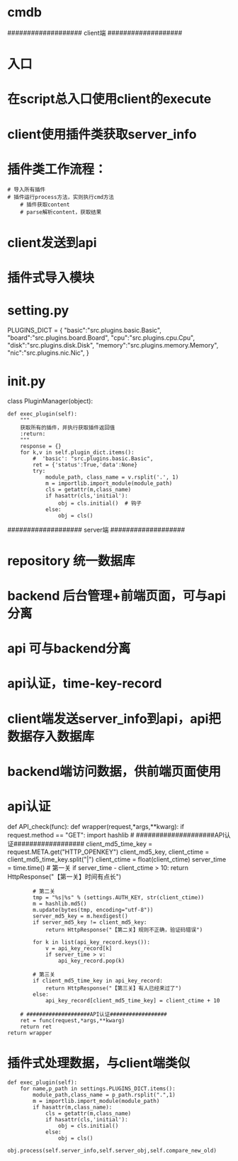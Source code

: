 # cmdb

################### client端 ###################

# 入口
# 在script总入口使用client的execute
# client使用插件类获取server_info
# 插件类工作流程：
    # 导入所有插件
    # 插件运行process方法，实则执行cmd方法
        # 插件获取content
        # parse解析content，获取结果
# client发送到api





# 插件式导入模块
# setting.py
PLUGINS_DICT = {
    "basic":"src.plugins.basic.Basic",
    "board":"src.plugins.board.Board",
    "cpu":"src.plugins.cpu.Cpu",
    "disk":"src.plugins.disk.Disk",
    "memory":"src.plugins.memory.Memory",
    "nic":"src.plugins.nic.Nic",
}

# __init__.py
class PluginManager(object):

    def exec_plugin(self):
        """
        获取所有的插件，并执行获取插件返回值
        :return:
        """
        response = {}
        for k,v in self.plugin_dict.items():
            #  'basic': "src.plugins.basic.Basic",
            ret = {'status':True,'data':None}
            try:
                module_path, class_name = v.rsplit('.', 1)
                m = importlib.import_module(module_path)
                cls = getattr(m,class_name)
                if hasattr(cls,'initial'):
                    obj = cls.initial()  # 钩子
                else:
                    obj = cls()

		

################### server端 ###################
# repository  统一数据库
# backend  后台管理+前端页面，可与api分离
# api  可与backend分离


# api认证，time-key-record
# client端发送server_info到api，api把数据存入数据库
# backend端访问数据，供前端页面使用


# api认证
def API_check(func):
    def wrapper(request,*args,**kwarg):
        if request.method == "GET":
            import hashlib
            # ####################API认证##################
            client_md5_time_key = request.META.get("HTTP_OPENKEY")
            client_md5_key, client_ctime = client_md5_time_key.split("|")
            client_ctime = float(client_ctime)
            server_time = time.time()
            # 第一关
            if server_time - client_ctime > 10:
                return HttpResponse("【第一关】时间有点长")

            # 第二关
            tmp = "%s|%s" % (settings.AUTH_KEY, str(client_ctime))
            m = hashlib.md5()
            m.update(bytes(tmp, encoding="utf-8"))
            server_md5_key = m.hexdigest()
            if server_md5_key != client_md5_key:
                return HttpResponse("【第二关】规则不正确，验证码错误")

            for k in list(api_key_record.keys()):
                v = api_key_record[k]
                if server_time > v:
                    api_key_record.pop(k)

            # 第三关
            if client_md5_time_key in api_key_record:
                return HttpResponse("【第三关】有人已经来过了")
            else:
                api_key_record[client_md5_time_key] = client_ctime + 10

        # ####################API认证##################
        ret = func(request,*args,**kwarg)
        return ret
    return wrapper



# 插件式处理数据，与client端类似
    def exec_plugin(self):
        for name,p_path in settings.PLUGINS_DICT.items():
            module_path,class_name = p_path.rsplit(".",1)
            m = importlib.import_module(module_path)
            if hasattr(m,class_name):
                cls = getattr(m,class_name)
                if hasattr(cls,'initial'):
                    obj = cls.initial()
                else:
                    obj = cls()
                obj.process(self.server_info,self.server_obj,self.compare_new_old)

















